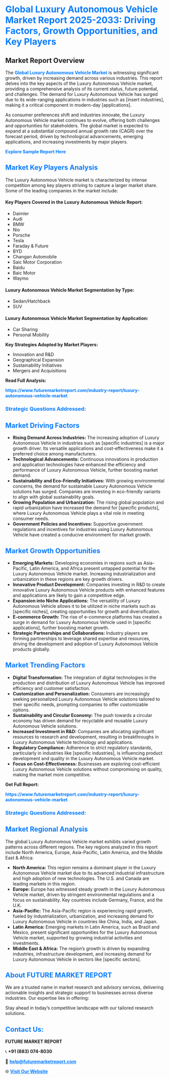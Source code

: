 <h1 style="color: #007BFF;">Global Luxury Autonomous Vehicle Market Report 2025-2033: Driving Factors, Growth Opportunities, and Key Players</h1>

<section id="overview">
<h2>Market Report Overview</h2>
<p>The <a href="https://www.futuremarketreport.com/industry-report/luxury-autonomous-vehicle-market" style="color: #007BFF; text-decoration: none;"><strong>Global Luxury Autonomous Vehicle Market</strong></a> is witnessing significant growth, driven by increasing demand across various industries. This report delves into the key aspects of the Luxury Autonomous Vehicle market, providing a comprehensive analysis of its current status, future potential, and challenges. The demand for Luxury Autonomous Vehicle has surged due to its wide-ranging applications in industries such as [insert industries], making it a critical component in modern-day [applications].</p>
<p>As consumer preferences shift and industries innovate, the Luxury Autonomous Vehicle market continues to evolve, offering both challenges and opportunities for stakeholders. The global market is expected to expand at a substantial compound annual growth rate (CAGR) over the forecast period, driven by technological advancements, emerging applications, and increasing investments by major players.</p>
</section>

<section id="overview">
<p><a href="https://www.futuremarketreport.com/request-sample/reportId=88358" style="color: #007BFF; text-decoration: none;"><strong>Explore Sample Report Here</strong></a></p>
</section>

<section id="key-players">
<h2 style="color: #007BFF;">Market Key Players Analysis</h2>
<p>The Luxury Autonomous Vehicle market is characterized by intense competition among key players striving to capture a larger market share. Some of the leading companies in the market include:</p>
<h4>Key Players Covered in the Luxury Autonomous Vehicle Report:</h4>
<ul><li>Daimler</li><li>Audi</li><li>BMW</li><li>Nio</li><li>Porsche</li><li>Tesla</li><li>Faraday &amp; Future</li><li>BYD</li><li>Changan Automobile</li><li>Saic Motor Corporation</li><li>Baidu</li><li>Baic Motor</li><li>Waymo</li></ul>
<h4>Luxury Autonomous Vehicle Market Segmentation by Type:</h4>
<ul><li>Sedan/Hatchback</li><li>SUV</li></ul>

<h4>Luxury Autonomous Vehicle Market Segmentation by Application:</h4>
<ul><li>Car Sharing</li><li>Personal Mobility</li></ul>
<p><strong>Key Strategies Adopted by Market Players:</strong></p>
<ul>
<li>Innovation and R&D</li>
<li>Geographical Expansion</li>
<li>Sustainability Initiatives</li>
<li>Mergers and Acquisitions</li>
</ul>
</section>

<section>
<p><strong>Read Full Analysis: </strong></p><a href="https://www.futuremarketreport.com/industry-report/luxury-autonomous-vehicle-market" style="color: #007BFF; text-decoration: none;"><strong>https://www.futuremarketreport.com/industry-report/luxury-autonomous-vehicle-market</strong></a>
<h3 style="color: #007BFF;">Strategic Questions Addressed:</h3>
</section>

<section id="driving-factors">
<h2 style="color: #007BFF;">Market Driving Factors</h2>
<ul>
<li><strong>Rising Demand Across Industries:</strong> The increasing adoption of Luxury Autonomous Vehicle in industries such as [specific industries] is a major growth driver. Its versatile applications and cost-effectiveness make it a preferred choice among manufacturers.</li>
<li><strong>Technological Advancements:</strong> Continuous innovations in production and application technologies have enhanced the efficiency and performance of Luxury Autonomous Vehicle, further boosting market demand.</li>
<li><strong>Sustainability and Eco-Friendly Initiatives:</strong> With growing environmental concerns, the demand for sustainable Luxury Autonomous Vehicle solutions has surged. Companies are investing in eco-friendly variants to align with global sustainability goals.</li>
<li><strong>Growing Population and Urbanization:</strong> The rising global population and rapid urbanization have increased the demand for [specific products], where Luxury Autonomous Vehicle plays a vital role in meeting consumer needs.</li>
<li><strong>Government Policies and Incentives:</strong> Supportive government regulations and incentives for industries using Luxury Autonomous Vehicle have created a conducive environment for market growth.</li>
</ul>
</section>

<section id="growth-opportunities">
<h2 style="color: #007BFF;">Market Growth Opportunities</h2>
<ul>
<li><strong>Emerging Markets:</strong> Developing economies in regions such as Asia-Pacific, Latin America, and Africa present untapped potential for the Luxury Autonomous Vehicle market. Increasing industrialization and urbanization in these regions are key growth drivers.</li>
<li><strong>Innovative Product Development:</strong> Companies investing in R&D to create innovative Luxury Autonomous Vehicle products with enhanced features and applications are likely to gain a competitive edge.</li>
<li><strong>Expansion into Niche Applications:</strong> The versatility of Luxury Autonomous Vehicle allows it to be utilized in niche markets such as [specific niches], creating opportunities for growth and diversification.</li>
<li><strong>E-commerce Growth:</strong> The rise of e-commerce platforms has created a surge in demand for Luxury Autonomous Vehicle used in [specific applications], further boosting market growth.</li>
<li><strong>Strategic Partnerships and Collaborations:</strong> Industry players are forming partnerships to leverage shared expertise and resources, driving the development and adoption of Luxury Autonomous Vehicle products globally.</li>
</ul>
</section>

<section id="trending-factors">
<h2 style="color: #007BFF;">Market Trending Factors</h2>
<ul>
<li><strong>Digital Transformation:</strong> The integration of digital technologies in the production and distribution of Luxury Autonomous Vehicle has improved efficiency and customer satisfaction.</li>
<li><strong>Customization and Personalization:</strong> Consumers are increasingly seeking personalized Luxury Autonomous Vehicle solutions tailored to their specific needs, prompting companies to offer customizable options.</li>
<li><strong>Sustainability and Circular Economy:</strong> The push towards a circular economy has driven demand for recyclable and reusable Luxury Autonomous Vehicle solutions.</li>
<li><strong>Increased Investment in R&D:</strong> Companies are allocating significant resources to research and development, resulting in breakthroughs in Luxury Autonomous Vehicle technology and applications.</li>
<li><strong>Regulatory Compliance:</strong> Adherence to strict regulatory standards, particularly in industries like [specific industries], is influencing product development and quality in the Luxury Autonomous Vehicle market.</li>
<li><strong>Focus on Cost-Effectiveness:</strong> Businesses are exploring cost-efficient Luxury Autonomous Vehicle solutions without compromising on quality, making the market more competitive.</li>
</ul>
</section>

<section>
<p><strong>Get Full Report: </strong></p><a href="https://www.futuremarketreport.com/industry-report/luxury-autonomous-vehicle-market" style="color: #007BFF; text-decoration: none;"><strong>https://www.futuremarketreport.com/industry-report/luxury-autonomous-vehicle-market</strong></a>
<h3 style="color: #007BFF;">Strategic Questions Addressed:</h3>
</section>


<section id="regional-analysis">
<h2 style="color: #007BFF;">Market Regional Analysis</h2>
<p>The global Luxury Autonomous Vehicle market exhibits varied growth patterns across different regions. The key regions analyzed in this report include North America, Europe, Asia-Pacific, Latin America, and the Middle East & Africa:</p>
<ul>
<li><strong>North America:</strong> This region remains a dominant player in the Luxury Autonomous Vehicle market due to its advanced industrial infrastructure and high adoption of new technologies. The U.S. and Canada are leading markets in this region.</li>
<li><strong>Europe:</strong> Europe has witnessed steady growth in the Luxury Autonomous Vehicle market, driven by stringent environmental regulations and a focus on sustainability. Key countries include Germany, France, and the U.K.</li>
<li><strong>Asia-Pacific:</strong> The Asia-Pacific region is experiencing rapid growth, fueled by industrialization, urbanization, and increasing demand for Luxury Autonomous Vehicle in countries like China, India, and Japan.</li>
<li><strong>Latin America:</strong> Emerging markets in Latin America, such as Brazil and Mexico, present significant opportunities for the Luxury Autonomous Vehicle market, supported by growing industrial activities and investments.</li>
<li><strong>Middle East & Africa:</strong> The region’s growth is driven by expanding industries, infrastructure development, and increasing demand for Luxury Autonomous Vehicle in sectors like [specific sectors].</li>
</ul>
</section>

<footer>
<h2 style="color: #007BFF;">About FUTURE MARKET REPORT</h2>
<p>We are a trusted name in market research and advisory services, delivering actionable insights and strategic support to businesses across diverse industries. Our expertise lies in offering:</p>

<p>Stay ahead in today’s competitive landscape with our tailored research solutions.</p>

<h2 style="color: #007BFF;">Contact Us:</h2>
<p><strong>FUTURE MARKET REPORT</strong></p>
<p>📞 <strong>+91 (883) 074-8030</strong></p>
<p>📧 <strong><a href="mailto:help@futuremarketreport.com" style="color: #007BFF;">help@futuremarketreport.com</a></strong></p>
<p>🌐 <strong><a href="https://www.futuremarketreport.com/" style="color: #007BFF;">Visit Our Website</a></strong></p>
</footer>